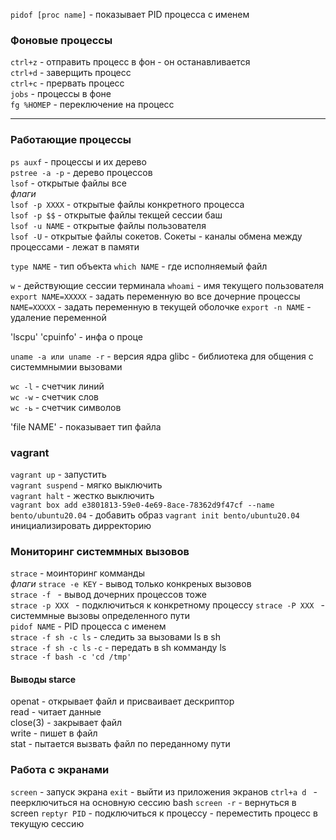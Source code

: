 `pidof [proc name]` - показывает PID процесса с именем

### Фоновые процессы
`ctrl+z` - отправить процесс в фон - он останавливается  
`ctrl+d` - заверщить процесс   
`ctrl+с` - прервать процесс  
`jobs` - процессы в фоне  
`fg %НОМЕР` - переключение на процесс  

---

### Работающие процессы

`ps auxf` - процессы и их дерево  
`pstree -a -p` - дерево процессов  
`lsof` - открытые файлы все  
*флаги*  
`lsof -p XXXX` - открытые файлы конкретного процесса  
`lsof -p $$` - открытые файлы текщей сессии баш  
`lsof -u NAME` - открытые файлы пользователя  
`lsof -U` - открытые файлы сокетов. Сокеты - каналы обмена между процессами - лежат в памяти 

`type NAME` - тип объекта
`which NAME` - где исполняемый файл

`w` - действующие сессии терминала
`whoami` - имя текущего пользователя
`export NAME=XXXXX` - задать переменную во все дочерние процессы  
`NAME=XXXXX` - задать переменную в текущей оболочке
`export -n NAME` - удаление переменной

'lscpu' 'cpuinfo' - инфа о проце  

`uname -a или uname -r` - версия ядра
glibc - библиотека для общения с системмнымии вызовами

`wc -l` - счетчик линий  
`wc -w` - счетчик слов  
`wc -ь` - счетчик символов

'file NAME' - показывает тип файла

### vagrant

`vagrant up` - запустить  
`vagrant suspend` - мягко выключить  
`vagrant halt` - жестко выключить  
`vagrant box add e3801813-59e0-4e69-8ace-78362d9f47cf --name bento/ubuntu20.04`  - добавить образ
`vagrant init bento/ubuntu20.04 `  инициализировать дирректорию  

### Мониторинг системмных вызовов

`strace` - моинторинг комманды  
*флаги* 
`strace -e KEY` - вывод только конкреных вызовов   
`strace -f ` - вывод дочерних процессов тоже  
`strace -p XXX ` - подключиться к конкретному процессу 
`strace -P XXX ` - системмные вызовы определенного пути  
`pidof NAME` - PID процесса с именем  
`strace -f sh -c ls` - следить за вызовами ls в sh  
`strace -f sh -c ls` `-c` - передать в sh комманду ls  
`strace -f bash -c 'cd /tmp'`
 
 #### Выводы starce
 openat - открывает файл и присваивает дескриптор  
 read - читает данные  
 close(3) - закрывает файл  
 write - пишет в файл  
 stat - пытается вызвать файл по переданному пути  
 
### Работа с экранами

`screen` - запуск экрана
`exit` - выйти из приложения экранов
`ctrl+а d ` - пеерключиться на основную сессию bash
`screen -r` - вернуться в screen
`reptyr PID` - подключиться к процессу - переместить процесс в текущую сессию
